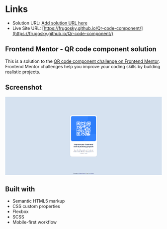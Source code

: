 # Links

- Solution URL: [Add solution URL here](https://your-solution-url.com)
- Live Site URL: [https://frugosky.github.io/Qr-code-component/](https://frugosky.github.io/Qr-code-component/)

## Frontend Mentor - QR code component solution

This is a solution to the [QR code component challenge on Frontend Mentor](https://www.frontendmentor.io/challenges/qr-code-component-iux_sIO_H). Frontend Mentor challenges help you improve your coding skills by building realistic projects. 

## Screenshot

![](./screenshot.png)

## Built with

- Semantic HTML5 markup
- CSS custom properties
- Flexbox
- SCSS
- Mobile-first workflow